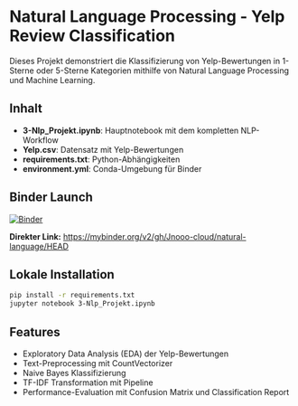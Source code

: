# Natural Language Processing - Yelp Review Classification

Dieses Projekt demonstriert die Klassifizierung von Yelp-Bewertungen in 1-Sterne oder 5-Sterne Kategorien mithilfe von Natural Language Processing und Machine Learning.

## Inhalt

- **3-Nlp_Projekt.ipynb**: Hauptnotebook mit dem kompletten NLP-Workflow
- **Yelp.csv**: Datensatz mit Yelp-Bewertungen
- **requirements.txt**: Python-Abhängigkeiten
- **environment.yml**: Conda-Umgebung für Binder

## Binder Launch

[![Binder](https://mybinder.org/badge_logo.svg)](https://mybinder.org/v2/gh/Jnooo-cloud/natural-language/HEAD)

**Direkter Link:** https://mybinder.org/v2/gh/Jnooo-cloud/natural-language/HEAD

## Lokale Installation

```bash
pip install -r requirements.txt
jupyter notebook 3-Nlp_Projekt.ipynb
```

## Features

- Exploratory Data Analysis (EDA) der Yelp-Bewertungen
- Text-Preprocessing mit CountVectorizer
- Naive Bayes Klassifizierung
- TF-IDF Transformation mit Pipeline
- Performance-Evaluation mit Confusion Matrix und Classification Report
